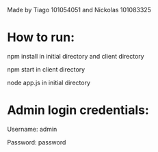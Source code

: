 Made by Tiago 101054051 and Nickolas 101083325

# How to run:
npm install in initial directory and client directory

npm start in client directory

node app.js in initial directory 

# Admin login credentials:
Username: admin

Password: password
